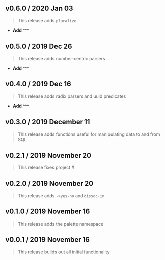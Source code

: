 ## v0.6.0 / 2020 Jan 03

> This release adds `pluralize`

* **Add** ^^^

## v0.5.0 / 2019 Dec 26

> This release adds number-centric parsers

* **Add** ^^^

## v0.4.0 / 2019 Dec 16

> This release adds radix parsers and uuid predicates

* **Add** ^^^

## v0.3.0 / 2019 December 11

> This release adds functions useful for manipulating data to and from SQL

## v0.2.1 / 2019 November 20

> This release fixes project #

## v0.2.0 / 2019 November 20

> This release adds `->yes-no` and `dissoc-in`

## v0.1.0 / 2019 November 16

> This release adds the palette namespace

## v0.0.1 / 2019 November 16

> This release builds out all initial functionality

